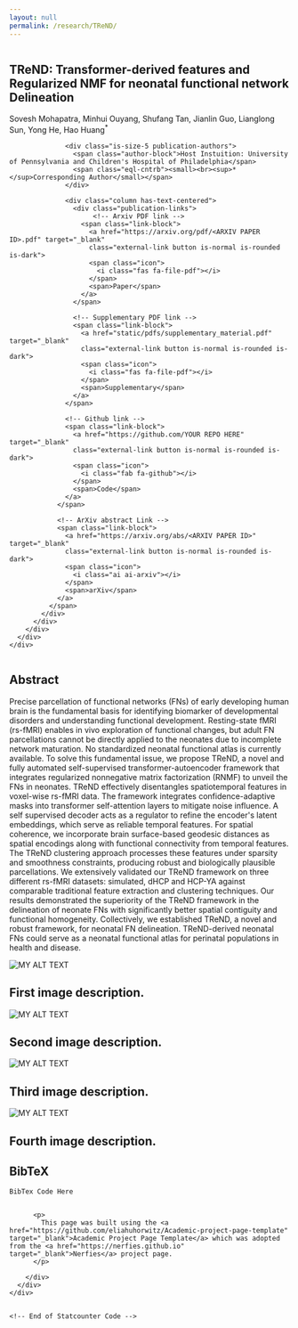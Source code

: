 ```yaml
---
layout: null
permalink: /research/TReND/
---
```


<html>
<head>
  <meta charset="utf-8">
  <meta name="description" content="TReND: A self-supervised transformer-autoencoder framework integrating regularized NMF for neonatal functional network delineation.">
  <meta property="og:title" content="TReND: Transformer-derived Features and Regularized NMF for Neonatal Functional Network Delineation"/>
  <meta property="og:description" content="A novel self-supervised transformer-autoencoder framework integrating RNMF to unveil neonatal functional networks in rs-fMRI data."/>
  <meta property="og:url" content="https://arxiv.org/abs/YOUR_PAPER_ID"/>
  <meta property="og:image" content="static/image/TReND_paper_banner.png" />
  <meta property="og:image:width" content="1200"/>
  <meta property="og:image:height" content="630"/>
  <meta name="twitter:title" content="TReND: Transformer-derived Features and Regularized NMF for Neonatal Functional Network Delineation">
  <meta name="twitter:description" content="A robust framework for neonatal functional parcellation using transformer-based autoencoder and RNMF clustering."/>
  <meta name="twitter:image" content="static/images/TReND_twitter_banner.png">
  <meta name="twitter:card" content="summary_large_image">
  <meta name="keywords" content="Neonatal Functional Parcellation, Transformer Autoencoder, Resting-state fMRI, Regularized NMF, Functional Connectivity, Deep Learning, Brain Development, Machine Learning, Geodesic Distance, Self-supervised Learning">
  <meta name="viewport" content="width=device-width, initial-scale=1">



  <title>TReND for Neonatal Parcellation</title>
  <link rel="icon" type="image/x-icon" href="/assets/TReND/Icon.png">
  <link href="https://fonts.googleapis.com/css?family=Google+Sans|Noto+Sans|Castoro"
  rel="stylesheet">

  <link rel="stylesheet" href="/assets/TReND/css/bulma.min.css">
  <link rel="stylesheet" href="/assets/TReND/css/bulma-carousel.min.css">
  <link rel="stylesheet" href="/assets/TReND/css/bulma-slider.min.css">
  <link rel="stylesheet" href="/assets/TReND/css/fontawesome.all.min.css">
  <link rel="stylesheet"
  href="https://cdn.jsdelivr.net/gh/jpswalsh/academicons@1/css/academicons.min.css">
  <link rel="stylesheet" href="/assets/TReND/css/index.css">

  <script src="https://ajax.googleapis.com/ajax/libs/jquery/3.5.1/jquery.min.js"></script>
  <script src="https://documentcloud.adobe.com/view-sdk/main.js"></script>
  <script defer src="/assets/TReND/js/fontawesome.all.min.js"></script>
  <script src="/assets/TReND/js/bulma-carousel.min.js"></script>
  <script src="/assets/TReND/js/bulma-slider.min.js"></script>
  <script src="/assets/TReND/js/index.js"></script>
</head>
<body>


  <section class="hero">
    <div class="hero-body">
      <div class="container is-max-desktop">
        <div class="columns is-centered">
          <div class="column has-text-centered">
            <h2 class="title is-1 publication-title">TReND: Transformer-derived features and Regularized NMF for neonatal functional network Delineation</h2>
            <div class="is-size-5 publication-authors">
              <!-- Paper authors -->
              <span class="author-block">
                Sovesh Mohapatra, Minhui Ouyang, Shufang Tan, Jianlin Guo, Lianglong Sun, Yong He, Hao Huang<sup>*</sup></span>
                  </div>

                  <div class="is-size-5 publication-authors">
                    <span class="author-block">Host Instuition: University of Pennsylvania and Children's Hospital of Philadelphia</span>
                    <span class="eql-cntrb"><small><br><sup>*</sup>Corresponding Author</small></span>
                  </div>

                  <div class="column has-text-centered">
                    <div class="publication-links">
                         <!-- Arxiv PDF link -->
                      <span class="link-block">
                        <a href="https://arxiv.org/pdf/<ARXIV PAPER ID>.pdf" target="_blank"
                        class="external-link button is-normal is-rounded is-dark">
                        <span class="icon">
                          <i class="fas fa-file-pdf"></i>
                        </span>
                        <span>Paper</span>
                      </a>
                    </span>

                    <!-- Supplementary PDF link -->
                    <span class="link-block">
                      <a href="static/pdfs/supplementary_material.pdf" target="_blank"
                      class="external-link button is-normal is-rounded is-dark">
                      <span class="icon">
                        <i class="fas fa-file-pdf"></i>
                      </span>
                      <span>Supplementary</span>
                    </a>
                  </span>

                  <!-- Github link -->
                  <span class="link-block">
                    <a href="https://github.com/YOUR REPO HERE" target="_blank"
                    class="external-link button is-normal is-rounded is-dark">
                    <span class="icon">
                      <i class="fab fa-github"></i>
                    </span>
                    <span>Code</span>
                  </a>
                </span>

                <!-- ArXiv abstract Link -->
                <span class="link-block">
                  <a href="https://arxiv.org/abs/<ARXIV PAPER ID>" target="_blank"
                  class="external-link button is-normal is-rounded is-dark">
                  <span class="icon">
                    <i class="ai ai-arxiv"></i>
                  </span>
                  <span>arXiv</span>
                </a>
              </span>
            </div>
          </div>
        </div>
      </div>
    </div>
  </div>
</section>


<!-- Paper abstract -->
<section class="section hero is-light">
  <div class="container is-max-desktop">
    <div class="columns is-centered has-text-centered">
      <div class="column is-four-fifths">
        <h2 class="title is-3">Abstract</h2>
        <div class="content has-text-justified">
          <p>
            Precise parcellation of functional networks (FNs) of early developing human brain is the fundamental basis for identifying biomarker of developmental disorders and understanding functional development. Resting-state fMRI (rs-fMRI) enables in vivo exploration of functional changes, but adult FN parcellations cannot be directly applied to the neonates due to incomplete network maturation. No standardized neonatal functional atlas is currently available.  To solve this fundamental issue, we propose TReND, a novel and fully automated self-supervised transformer-autoencoder framework that integrates regularized nonnegative matrix factorization (RNMF) to unveil the FNs in neonates. TReND effectively disentangles spatiotemporal features in voxel-wise rs-fMRI data. The framework integrates confidence-adaptive masks into transformer self-attention layers to mitigate noise influence. A self supervised decoder acts as a regulator to refine the encoder's latent embeddings, which serve as reliable temporal features. For spatial coherence, we incorporate brain surface-based geodesic distances as spatial encodings along with functional connectivity from temporal features. The TReND clustering approach processes these features under sparsity and smoothness constraints, producing robust and biologically plausible parcellations. We extensively validated our TReND framework on three different rs-fMRI datasets: simulated, dHCP and HCP-YA against comparable traditional feature extraction and clustering techniques. Our results demonstrated the superiority of the TReND framework in the delineation of neonate FNs with significantly better spatial contiguity and functional homogeneity. Collectively, we established TReND, a novel and robust framework, for neonatal FN delineation. TReND-derived neonatal FNs could serve as a neonatal functional atlas for perinatal populations in health and disease.
          </p>
        </div>
      </div>
    </div>
  </div>
</section>
<!-- End paper abstract -->


<!-- Image carousel -->
<section class="hero is-small">
  <div class="hero-body">
    <div class="container">
      <div id="results-carousel" class="carousel results-carousel">
       <div class="item">
        <!-- Your image here -->
        <img src="static/images/carousel1.jpg" alt="MY ALT TEXT"/>
        <h2 class="subtitle has-text-centered">
          First image description.
        </h2>
      </div>
      <div class="item">
        <!-- Your image here -->
        <img src="static/images/carousel2.jpg" alt="MY ALT TEXT"/>
        <h2 class="subtitle has-text-centered">
          Second image description.
        </h2>
      </div>
      <div class="item">
        <!-- Your image here -->
        <img src="static/images/carousel3.jpg" alt="MY ALT TEXT"/>
        <h2 class="subtitle has-text-centered">
         Third image description.
       </h2>
     </div>
     <div class="item">
      <!-- Your image here -->
      <img src="static/images/carousel4.jpg" alt="MY ALT TEXT"/>
      <h2 class="subtitle has-text-centered">
        Fourth image description.
      </h2>
    </div>
  </div>
</div>
</div>
</section>
<!-- End image carousel -->

<!--BibTex citation -->
  <section class="section" id="BibTeX">
    <div class="container is-max-desktop content">
      <h2 class="title">BibTeX</h2>
      <pre><code>BibTex Code Here</code></pre>
    </div>
</section>
<!--End BibTex citation -->


  <footer class="footer">
  <div class="container">
    <div class="columns is-centered">
      <div class="column is-8">
        <div class="content">

          <p>
            This page was built using the <a href="https://github.com/eliahuhorwitz/Academic-project-page-template" target="_blank">Academic Project Page Template</a> which was adopted from the <a href="https://nerfies.github.io" target="_blank">Nerfies</a> project page.
          </p>

        </div>
      </div>
    </div>
  </div>
</footer>

<!-- Statcounter tracking code -->
  
<!-- You can add a tracker to track page visits by creating an account at statcounter.com -->

    <!-- End of Statcounter Code -->

  </body>
  </html>
